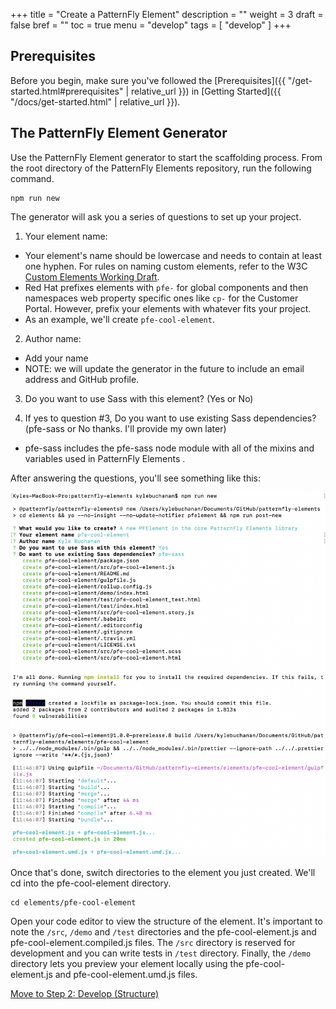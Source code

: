 +++
title = "Create a PatternFly Element"
description = ""
weight = 3
draft = false
bref = ""
toc = true
menu = "develop"
tags = [ "develop" ]
+++

<!-- # Step 1: Scaffold an Element -->

## Prerequisites

Before you begin, make sure you've followed the [Prerequisites]({{ "/get-started.html#prerequisites" | relative_url }}) in [Getting Started]({{ "/docs/get-started.html" | relative_url }}).

## The PatternFly Element Generator

Use the PatternFly Element generator to start the scaffolding process. From the root directory of the PatternFly Elements  repository, run the following command.

```
npm run new
```

The generator will ask you a series of questions to set up your project.

1.  Your element name:
  - Your element's name should be lowercase and needs to contain at least one hyphen. For rules on naming custom elements, refer to the W3C [Custom Elements Working Draft](https://www.w3.org/TR/custom-elements/#valid-custom-element-name).
  - Red Hat prefixes elements with `pfe-` for global components and then namespaces web property specific ones like `cp-` for the Customer Portal. However, prefix your elements with whatever fits your project.
  - As an example, we'll create `pfe-cool-element`.
  
2.  Author name:
  - Add your name
  - NOTE: we will update the generator in the future to include an email address and GitHub profile.

3.  Do you want to use Sass with this element? (Yes or No)

4.  If yes to question #3, Do you want to use existing Sass dependencies? (pfe-sass or No thanks. I'll provide my own later)
  - pfe-sass includes the pfe-sass node module with all of the mixins and variables used in PatternFly Elements .

After answering the questions, you'll see something like this:

![npm run new command](/npm-run-new.png)

Once that's done, switch directories to the element you just created. We'll cd into the pfe-cool-element directory.

```
cd elements/pfe-cool-element
```

Open your code editor to view the structure of the element. It's important to note the `/src`, `/demo` and `/test` directories and the pfe-cool-element.js and pfe-cool-element.compiled.js files. The `/src` directory is reserved for development and you can write tests in `/test` directory. Finally, the `/demo` directory lets you preview your element locally using the pfe-cool-element.js and pfe-cool-element.umd.js files.

[Move to Step 2: Develop (Structure)](../step-2a/)
